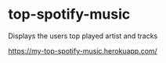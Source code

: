 # top-spotify-music
Displays the users top played artist and tracks

https://my-top-spotify-music.herokuapp.com/
